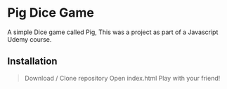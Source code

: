 # Pig Dice Game

A simple Dice game called Pig, This was a project as part of a Javascript Udemy course.

## Installation

> Download / Clone repository
	Open index.html
	Play with your friend!